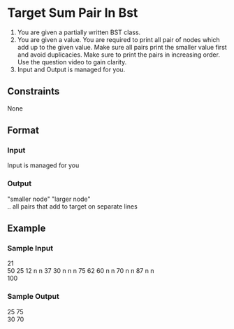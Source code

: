 # Target Sum Pair In Bst

1. You are given a partially written BST class. 
2. You are given a value. You are required to print all pair of nodes which add up to the given value. Make sure all pairs print the smaller value first and avoid duplicacies. Make sure to print the pairs in increasing order. Use the question video to gain clarity. 
3. Input and Output is managed for you.

## Constraints
None

## Format
### Input
Input is managed for you

### Output
"smaller node" "larger node"  
.. all pairs that add to target on separate lines

## Example
### Sample Input

21  
50 25 12 n n 37 30 n n n 75 62 60 n n 70 n n 87 n n  
100

### Sample Output
25 75  
30 70

